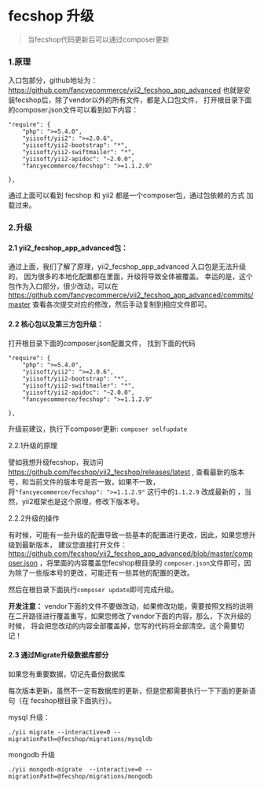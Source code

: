 fecshop 升级
=============

> 当fecshop代码更新后可以通过composer更新


### 1.原理

入口包部分，github地址为：
https://github.com/fancyecommerce/yii2_fecshop_app_advanced
也就是安装fecshop后，除了vendor以外的所有文件，都是入口包文件，
打开根目录下面的composer.json文件可以看到如下内容：

```
"require": {
	"php": ">=5.4.0",
	"yiisoft/yii2": ">=2.0.6",
	"yiisoft/yii2-bootstrap": "*",
	"yiisoft/yii2-swiftmailer": "*",
	"yiisoft/yii2-apidoc": "~2.0.0",
	"fancyecommerce/fecshop": ">=1.1.2.9"
   
},
```

通过上面可以看到 fecshop 和 yii2 都是一个composer包，通过包依赖的方式
加载过来。

### 2.升级

#### 2.1 yii2_fecshop_app_advanced包：

通过上面，我们了解了原理，yii2_fecshop_app_advanced 入口包是无法升级的，
因为很多的本地化配置都在里面，升级将导致全体被覆盖。
幸运的是，这个包作为入口部分，很少改动，可以在
https://github.com/fancyecommerce/yii2_fecshop_app_advanced/commits/master
查看各次提交对应的修改，然后手动复制到相应文件即可。

#### 2.2 核心包以及第三方包升级：

打开根目录下面的composer.json配置文件，
找到下面的代码

```
"require": {
	"php": ">=5.4.0",
	"yiisoft/yii2": ">=2.0.6",
	"yiisoft/yii2-bootstrap": "*",
	"yiisoft/yii2-swiftmailer": "*",
	"yiisoft/yii2-apidoc": "~2.0.0",
	"fancyecommerce/fecshop": ">=1.1.2.9"
   
},
```

升级前建议，执行下composer更新: `composer selfupdate`

2.2.1升级的原理

譬如我想升级fecshop，我访问
https://github.com/fecshop/yii2_fecshop/releases/latest
,
查看最新的版本号，和当前文件的版本号是否一致，如果不一致，
将`"fancyecommerce/fecshop": ">=1.1.2.9"` 这行中的`1.1.2.9`
改成最新的
，当然，yii2框架也是这个原理，修改下版本号。

2.2.2升级的操作

有时候，可能有一些升级的配置导致一些基本的配置进行更改，因此，如果您想升级到最新版本，
建议您直接打开文件：https://github.com/fecshop/yii2_fecshop_app_advanced/blob/master/composer.json
，将里面的内容覆盖您fecshop根目录的
`composer.json`文件即可，因为除了一些版本号的更改，可能还有一些其他的配置的更改。

然后在根目录下面执行`composer update`即可完成升级。

**开发注意：** vendor下面的文件不要做改动，如果修改功能，需要按照文档的说明
在二开路径进行覆盖重写，如果您修改了vendor下面的内容，那么，下次升级的时候，
将会把您改动的内容全部覆盖掉，您写的代码将全部清空。这个需要切记！



#### 2.3 通过Migrate升级数据库部分

如果您有重要数据，切记先备份数据库

每次版本更新，虽然不一定有数据库的更新，但是您都需要执行一下下面的更新语句（在
fecshop根目录下面执行）。

mysql 升级：

```
./yii migrate --interactive=0 --migrationPath=@fecshop/migrations/mysqldb
```

mongodb 升级

```
./yii mongodb-migrate  --interactive=0 --migrationPath=@fecshop/migrations/mongodb
```
























